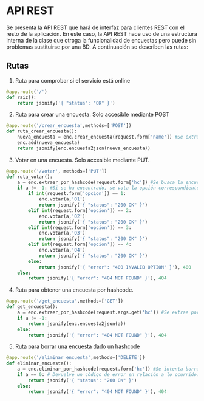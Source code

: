 # API REST

Se presenta la API REST que hará de interfaz para clientes REST con el resto de la aplicación. En este caso, la API REST hace uso de una estructura interna de la clase que otroga la funcionalidad de encuestas pero puede sin problemas sustituirse por una BD.
A continuación se describen las rutas:

## Rutas

1. Ruta para comprobar si el servicio está online

```python
@app.route('/')
def raiz():
	return jsonify('{ "status": "OK" }')
```

2. Ruta para crear una encuesta. Solo accesible mediante POST

```python
@app.route('/crear_encuesta',methods=['POST'])
def ruta_crear_encuesta():
	nueva_encuesta = enc.crear_encuesta(request.form['name']) #Se extrae la variable name proveniente de un formulario.
	enc.add(nueva_encuesta)
	return jsonify(enc.encuesta2json(nueva_encuesta))
```

3. Votar en una encuesta. Solo accesible mediante PUT.

```python
@app.route('/votar', methods=['PUT'])
def ruta_votar():
	a = enc.extraer_por_hashcode(request.form['hc']) #Se busca la encuesta por el hashcode recivido
	if a != -1: #Si se ha encontrado, se vota la opción correspondiente o se entiende que la opción es inválida.
		if int(request.form['opcion']) == 1:
			enc.votar(a,'O1')
			return jsonify('{ "status": "200 OK" }')
		elif int(request.form['opcion']) == 2:
			enc.votar(a,'O2')
			return jsonify('{ "status": "200 OK" }')
		elif int(request.form['opcion']) == 3:
			enc.votar(a,'O3')
			return jsonify('{ "status": "200 OK" }')
		elif int(request.form['opcion']) == 4:
			enc.votar(a,'O4')
			return jsonify('{ "status": "200 OK" }')
		else:
			return jsonify('{ "error": "400 INVALID OPTION" }'), 400
	else:
		return jsonify('{ "error": "404 NOT FOUND" }'), 404

```

4. Ruta para obtener una encuesta por hashcode.

```python 
@app.route('/get_encuesta',methods=['GET'])
def get_encuesta():
	a = enc.extraer_por_hashcode(request.args.get('hc')) #Se extrae por hashcode y se devuelve
	if a != -1:
		return jsonify(enc.encuesta2json(a))
	else:
		return jsonify('{ "error": "404 NOT FOUND" }'), 404

```

5. Ruta para borrar una encuesta dado un hashcode 

```python
@app.route('/eliminar_encuesta',methods=['DELETE'])
def eliminar_encuesta():
	a = enc.eliminar_por_hashcode(request.form['hc']) #Se intenta borrar una encuesta.
	if a == 0: # Devuelve un código de error en relación a lo ocurrido.
		return jsonify('{ "status": "200 OK" }')
	else:
		return jsonify('{ "error": "404 NOT FOUND" }'), 404

```



